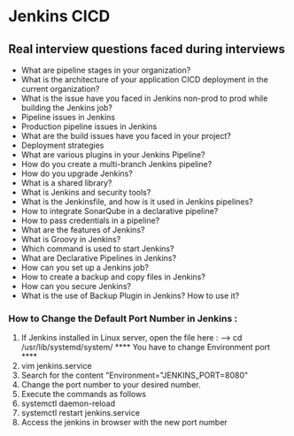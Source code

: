 # Jenkins CICD
## Real interview questions faced during interviews

- What are pipeline stages in your organization?
- What is the architecture of your application CICD deployment in the current organization?
- What is the issue have you faced in Jenkins non-prod to prod while building the Jenkins job?
- Pipeline issues in Jenkins
- Production pipeline issues in Jenkins
- What are the build issues have you faced in your project?
- Deployment strategies
- What are various plugins in your Jenkins Pipeline?
- How do you create a multi-branch Jenkins pipeline?
- How do you upgrade Jenkins?
- What is a shared library?
- What is Jenkins and security tools?
- What is the Jenkinsfile, and how is it used in Jenkins pipelines?
- How to integrate SonarQube in a declarative pipeline?
- How to pass credentials in a pipeline?
- What are the features of Jenkins?
- What is Groovy in Jenkins?
- Which command is used to start Jenkins?
- What are Declarative Pipelines in Jenkins?
- How can you set up a Jenkins job?
- How to create a backup and copy files in Jenkins?
- How can you secure Jenkins?
- What is the use of Backup Plugin in Jenkins? How to use it?


### How to Change the Default Port Number in Jenkins :
1. If Jenkins installed in Linux server, open the file here  : -->  cd /usr/lib/systemd/system/
**** You have to change Environment port ****
2. vim jenkins.service
3. Search for the content "Environment="JENKINS_PORT=8080"
4. Change the port number to your desired number.
5. Execute the commands as follows
6. systemctl daemon-reload
7. systemctl restart jenkins.service
8. Access the jenkins in browser with the new port number